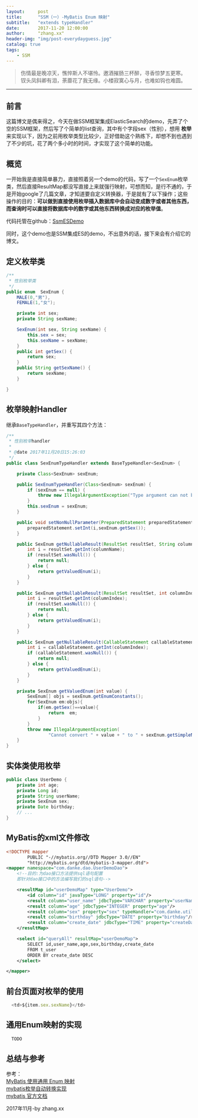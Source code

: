 ```yaml
---
layout:     post
title:      "SSM（一）-MyBatis Enum 映射"
subtitle:   "extends typeHandler"
date:       2017-11-20 12:00:00
author:     "zhang.xx"
header-img: "img/post-everydayguess.jpg"
catalog: true
tags:
    - SSM
---
```


> 伤情最是晚凉天，憔悴斯人不堪怜。邀酒摧肠三杯醉，寻香惊梦五更寒。
钗头凤斜卿有泪，荼蘼花了我无缘。小楼寂寞心与月，也难如钩也难圆。

---

## 前言
这篇博文是偶来得之，今天在做SSM框架集成ElasticSearch的demo，先弄了个空的SSM框架，然后写了个简单的list查询，其中有个字段sex（性别），想用 **枚举** 来实现以下，因为之前用枚举类型比较少，正好借助这个熟练下，却想不到也遇到了不少的坑，花了两个多小时的时间，才实现了这个简单的功能。  

## 概览

一开始我是直接简单暴力，直接照着另一个demo的代码，写了一个`SexEnum`枚举类，然后直接ResultMap都没写直接上来就强行映射，可想而知，是行不通的，于是开始google了几篇文章，才知道要自定义转换器，于是就有了以下操作；这些操作的目的：**可以做到直接使用枚举插入数据库中会自动变成数字或者其他东西，而查询时可以直接将数据库中的数字或其他东西转换成对应的枚举值**。

代码托管在github：[SsmESDemo](https://github.com/zhangxx0/SsmESDemo)  

同时，这个demo也是SSM集成ES的demo，不出意外的话，接下来会有介绍它的博文。

## 定义枚举类

```java
/**
 * 性别枚举类
 */
public enum  SexEnum {
    MALE(0,"男"),
    FEMALE(1,"女");

    private int sex;
    private String sexName;

    SexEnum(int sex, String sexName) {
        this.sex = sex;
        this.sexName = sexName;
    }
    public int getSex() {
        return sex;
    }
    public String getSexName() {
        return sexName;
    }

}
```

## 枚举映射Handler

继承`BaseTypeHandler`，并重写其四个方法：  

```java
/**
 * 性别枚举handler
 *
 * @date 2017年11月20日15:26:03
 */
public class SexEnumTypeHandler extends BaseTypeHandler<SexEnum> {

    private Class<SexEnum> sexEnum;

    public SexEnumTypeHandler(Class<SexEnum> sexEnum) {
        if (sexEnum == null) {
            throw new IllegalArgumentException("Type argument can not be null");
        }
        this.sexEnum = sexEnum;
    }

    public void setNonNullParameter(PreparedStatement preparedStatement, int i, SexEnum sexEnum, JdbcType jdbcType) throws SQLException {
        preparedStatement.setInt(i,sexEnum.getSex());
    }

    public SexEnum getNullableResult(ResultSet resultSet, String columnName) throws SQLException {
        int i = resultSet.getInt(columnName);
        if (resultSet.wasNull()) {
            return null;
        } else {
            return getValuedEnum(i);
        }
    }

    public SexEnum getNullableResult(ResultSet resultSet, int columnIndex) throws SQLException {
        int i = resultSet.getInt(columnIndex);
        if (resultSet.wasNull()) {
            return null;
        } else {
            return getValuedEnum(i);
        }
    }

    public SexEnum getNullableResult(CallableStatement callableStatement, int columnIndex) throws SQLException {
        int i = callableStatement.getInt(columnIndex);
        if (callableStatement.wasNull()) {
            return null;
        } else {
            return getValuedEnum(i);
        }
    }

    private SexEnum getValuedEnum(int value) {
        SexEnum[] objs = sexEnum.getEnumConstants();
        for(SexEnum em:objs){
            if(em.getSex()==value){
                return  em;
            }
        }
        throw new IllegalArgumentException(
                "Cannot convert " + value + " to " + sexEnum.getSimpleName() + " by value.");
    }
}
```

## 实体类使用枚举

```java
public class UserDemo {
    private int age;
    private Long id;
    private String userName;
    private SexEnum sex;
    private Date birthday;
    // ...
}
```

## MyBatis的xml文件修改

```xml
<!DOCTYPE mapper
        PUBLIC "-//mybatis.org//DTD Mapper 3.0//EN"
        "http://mybatis.org/dtd/mybatis-3-mapper.dtd">
<mapper namespace="com.danke.dao.UserDemoDao">
    <!--目的:为dao接口方法提供sql语句配置
    即针对dao接口中的方法编写我们的sql语句-->

    <resultMap id="userDemoMap" type="UserDemo">
        <id column="id" javaType="LONG" property="id"/>
        <result column="user_name" jdbcType="VARCHAR" property="userName"/>
        <result column="age" jdbcType="INTEGER" property="age"/>
        <result column="sex" property="sex" typeHandler="com.danke.util.typehandler.SexEnumTypeHandler"/>
        <result column="birthday" jdbcType="DATE" property="birthday"/>
        <result column="create_date" jdbcType="TIME" property="createDate"/>
    </resultMap>

    <select id="queryAll" resultMap="userDemoMap">
        SELECT id,user_name,age,sex,birthday,create_date
        FROM t_user
        ORDER BY create_date DESC
    </select>

</mapper>
```

## 前台页面对枚举的使用

```js
  <td>${item.sex.sexName}</td>
```


## 通用Enum映射的实现
```java
  TODO
```


## 总结与参考


参考：  
[MyBatis 使用通用 Enum 映射](http://albertchen.top/2016/02/18/MyBatis-%E4%BD%BF%E7%94%A8%E9%80%9A%E7%94%A8-Enum-%E6%98%A0%E5%B0%84/)  
[mybatis枚举自动转换实现](http://blog.csdn.net/fighterandknight/article/details/51520402)  
[mybatis 官方文档](http://www.mybatis.org/mybatis-3/zh/configuration.html#typeHandlers)     


2017年11月-by zhang.xx
